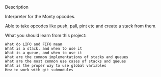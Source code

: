 
Description

Interpreter for the Monty opcodes.

Able to take opcodes like push, pall, pint etc and create a stack from them.

What you should learn from this project:

    What do LIFO and FIFO mean
    What is a stack, and when to use it
    What is a queue, and when to use it
    What are the common implementations of stacks and queues
    What are the most common use cases of stacks and queues
    What is the proper way to use global variables
    How to work with git submodules
